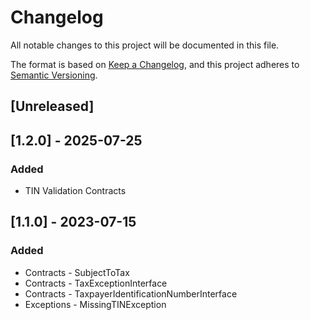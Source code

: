 # Changelog
All notable changes to this project will be documented in this file.

The format is based on [Keep a Changelog](https://keepachangelog.com/en/1.0.0/),
and this project adheres to [Semantic Versioning](https://semver.org/spec/v2.0.0.html).

## [Unreleased]

## [1.2.0] - 2025-07-25

### Added
- TIN Validation Contracts

## [1.1.0] - 2023-07-15

### Added
- Contracts - SubjectToTax
- Contracts - TaxExceptionInterface
- Contracts - TaxpayerIdentificationNumberInterface
- Exceptions - MissingTINException

